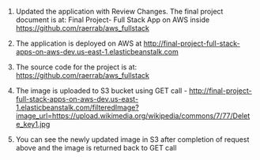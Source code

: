 1) Updated the application with Review Changes. The final project document is at: Final Project- Full Stack App on AWS inside https://github.com/raerrab/aws_fullstack

2) The application is deployed on AWS at http://final-project-full-stack-apps-on-aws-dev.us-east-1.elasticbeanstalk.com 

3) The source code for the project is at: https://github.com/raerrab/aws_fullstack

4) The image is uploaded to S3 bucket using GET call - http://final-project-full-stack-apps-on-aws-dev.us-east-1.elasticbeanstalk.com/filteredImage?image_url=https://upload.wikimedia.org/wikipedia/commons/7/77/Delete_key1.jpg

5) You can see the newly updated image in S3 after completion of request above and the image is returned back to GET call
